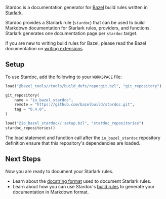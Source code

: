 Stardoc is a documentation generator for [Bazel](https://bazel.build) build rules
written in [Starlark](https://bazel.build/docs/skylark/index.html).

Stardoc provides a Starlark rule (`stardoc`)
that can be used to build Markdown documentation for Starlark rules, providers,
and functions.
Starlark generates one documentation page per `stardoc` target.

If you are new to writing build rules for Bazel, please read the Bazel
documentation on [writing
extensions](https://www.bazel.build/docs/skylark/concepts.html)

## Setup

To use Stardoc, add the following to your `WORKSPACE` file:

```python
load("@bazel_tools//tools/build_defs/repo:git.bzl", "git_repository")

git_repository(
    name = "io_bazel_stardoc",
    remote = "https://github.com/bazelbuild/stardoc.git",
    tag = "0.4.0",
)

load("@io_bazel_stardoc//:setup.bzl", "stardoc_repositories")
stardoc_repositories()
```

The load statement and function call after the `io_bazel_stardoc` repository
definition ensure that this repository's dependencies are loaded.

## Next Steps

Now you are ready to document your Starlark rules.

* Learn about the [docstring format](writing_stardoc.md) used to document Starlark rules.
* Learn about how you can use Stardoc's [build rules](generating_stardoc.md) to generate your
  documentation in Markdown format.


